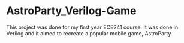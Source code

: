 # AstroParty_Verilog-Game
This project was done for my first year ECE241 course. It was done in Verilog and it aimed to recreate a popular mobile game, AstroParty.
